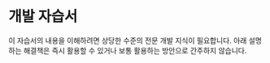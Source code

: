 # 개발 자습서

이 자습서의 내용을 이해하려면 상당한 수준의 전문 개발 지식이 필요합니다. 아래 설명하는 해결책은 즉시 활용할 수 있거나 보통 활용하는 방안으로 간주하지 않습니다.
